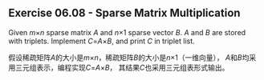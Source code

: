 ## Exercise 06.08 - Sparse Matrix Multiplication

Given *m*×*n* sparse matrix *A* and *n*×1 sparse vector *B*.
 *A* and *B* are stored with triplets.
Implement *C*=*A*×*B*, and print *C* in triplet list.

假设稀疏矩阵*A*的大小是*m*×*n*，稀疏矩阵*B*的大小是*n*×1（一维向量），
*A*和*B*均采用三元组表示，编程实现*C*=*A*×*B*，
其结果*C*也采用三元组表形式输出。
